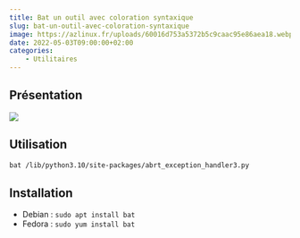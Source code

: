 ```yaml
---
title: Bat un outil avec coloration syntaxique
slug: bat-un-outil-avec-coloration-syntaxique
image: https://azlinux.fr/uploads/60016d753a5372b5c9caac95e86aea18.webp
date: 2022-05-03T09:00:00+02:00
categories:
    - Utilitaires
---
```


## Présentation

![](https://azlinux.fr/uploads/b6de10cbf5b9f5b6692eec68d3e72bdf.webp)

## Utilisation

```bash
bat /lib/python3.10/site-packages/abrt_exception_handler3.py
```

## Installation

- Debian : `sudo apt install bat`
- Fedora : `sudo yum install bat`